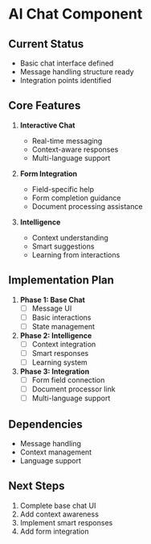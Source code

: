 # AI Chat Component

## Current Status
- Basic chat interface defined
- Message handling structure ready
- Integration points identified

## Core Features
1. **Interactive Chat**
   - Real-time messaging
   - Context-aware responses
   - Multi-language support

2. **Form Integration**
   - Field-specific help
   - Form completion guidance
   - Document processing assistance

3. **Intelligence**
   - Context understanding
   - Smart suggestions
   - Learning from interactions

## Implementation Plan
1. **Phase 1: Base Chat**
   - [ ] Message UI
   - [ ] Basic interactions
   - [ ] State management

2. **Phase 2: Intelligence**
   - [ ] Context integration
   - [ ] Smart responses
   - [ ] Learning system

3. **Phase 3: Integration**
   - [ ] Form field connection
   - [ ] Document processor link
   - [ ] Multi-language support

## Dependencies
- Message handling
- Context management
- Language support

## Next Steps
1. Complete base chat UI
2. Add context awareness
3. Implement smart responses
4. Add form integration

